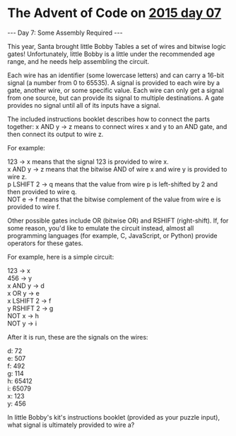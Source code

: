# The Advent of Code on [2015 day 07](https://adventofcode.com/2015/day/7)

--- Day 7: Some Assembly Required ---

This year, Santa brought little Bobby Tables a set of wires and bitwise logic gates!  Unfortunately, little Bobby is a little under the recommended age range, and he needs help assembling the circuit.

Each wire has an identifier (some lowercase letters) and can carry a 16-bit signal (a number from 0 to 65535).  A signal is provided to each wire by a gate, another wire, or some specific value. Each wire can only get a signal from one source, but can provide its signal to multiple destinations.  A gate provides no signal until all of its inputs have a signal.

The included instructions booklet describes how to connect the parts together: x AND y -> z means to connect wires x and y to an AND gate, and then connect its output to wire z.

For example:

123 -> x means that the signal 123 is provided to wire x.\
x AND y -> z means that the bitwise AND of wire x and wire y is provided to wire z.\
p LSHIFT 2 -> q means that the value from wire p is left-shifted by 2 and then provided to wire q.\
NOT e -> f means that the bitwise complement of the value from wire e is provided to wire f.

Other possible gates include OR (bitwise OR) and RSHIFT (right-shift).  If, for some reason, you'd like to emulate the circuit instead, almost all programming languages (for example, C, JavaScript, or Python) provide operators for these gates.

For example, here is a simple circuit:

123 -> x\
456 -> y\
x AND y -> d\
x OR y -> e\
x LSHIFT 2 -> f\
y RSHIFT 2 -> g\
NOT x -> h\
NOT y -> i

After it is run, these are the signals on the wires:

d: 72\
e: 507\
f: 492\
g: 114\
h: 65412\
i: 65079\
x: 123\
y: 456

In little Bobby's kit's instructions booklet (provided as your puzzle input), what signal is ultimately provided to wire a?